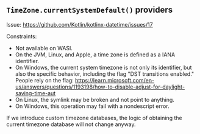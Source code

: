 ## `TimeZone.currentSystemDefault()` providers

Issue: https://github.com/Kotlin/kotlinx-datetime/issues/17

Constraints:

* Not available on WASI.
* On the JVM, Linux, and Apple, a time zone is defined as a IANA identifier.
* On Windows, the current system timezone is not only its identifier, but also
  the specific behavior, including the flag "DST transitions enabled."
  People rely on the flag: ﻿https://learn.microsoft.com/en-us/answers/questions/1193198/how-to-disable-adjust-for-daylight-saving-time-aut
* On Linux, the symlink may be broken and not point to anything.
* On Windows, this operation may fail with a nondescript error.

If we introduce custom timezone databases, the logic of obtaining the current
timezone database will not change anyway.
